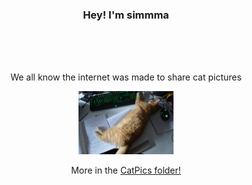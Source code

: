 <div align="center">
  <h3>Hey! I'm simmma</h3>
  <br>
  <!-- img src="https://github-readme-stats.vercel.app/api/top-langs/?username=simmma&count_private=true&hide_border=true&layout=compact" alt="My Github Stats"-->
<br>
<br>
<p>We all know the internet was made to share cat pictures</p>
<img src="https://github.com/simmma/simmma/blob/main/CatPics/BeepBeepHardAtWork.jpg" alt="Beep Beep hard at work" width="30%">
<p>More in the <a href="https://github.com/simmma/simmma/tree/main/CatPics">CatPics folder!</a></p>
</div>
